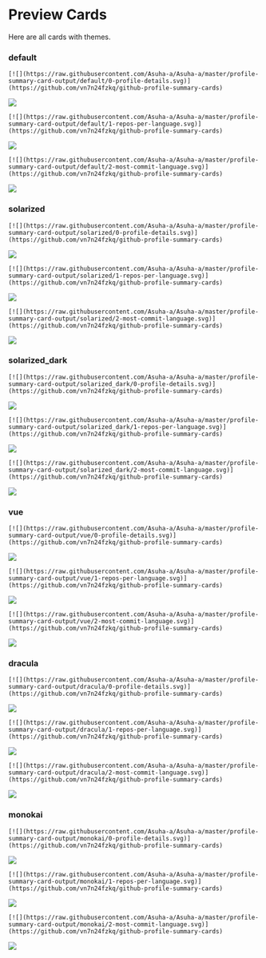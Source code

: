 
# Preview Cards

Here are all cards with themes.


### default


```
[![](https://raw.githubusercontent.com/Asuha-a/Asuha-a/master/profile-summary-card-output/default/0-profile-details.svg)](https://github.com/vn7n24fzkq/github-profile-summary-cards)
```
![](https://raw.githubusercontent.com/Asuha-a/Asuha-a/master/profile-summary-card-output/default/0-profile-details.svg)


```
[![](https://raw.githubusercontent.com/Asuha-a/Asuha-a/master/profile-summary-card-output/default/1-repos-per-language.svg)](https://github.com/vn7n24fzkq/github-profile-summary-cards)
```
![](https://raw.githubusercontent.com/Asuha-a/Asuha-a/master/profile-summary-card-output/default/1-repos-per-language.svg)


```
[![](https://raw.githubusercontent.com/Asuha-a/Asuha-a/master/profile-summary-card-output/default/2-most-commit-language.svg)](https://github.com/vn7n24fzkq/github-profile-summary-cards)
```
![](https://raw.githubusercontent.com/Asuha-a/Asuha-a/master/profile-summary-card-output/default/2-most-commit-language.svg)


### solarized


```
[![](https://raw.githubusercontent.com/Asuha-a/Asuha-a/master/profile-summary-card-output/solarized/0-profile-details.svg)](https://github.com/vn7n24fzkq/github-profile-summary-cards)
```
![](https://raw.githubusercontent.com/Asuha-a/Asuha-a/master/profile-summary-card-output/solarized/0-profile-details.svg)


```
[![](https://raw.githubusercontent.com/Asuha-a/Asuha-a/master/profile-summary-card-output/solarized/1-repos-per-language.svg)](https://github.com/vn7n24fzkq/github-profile-summary-cards)
```
![](https://raw.githubusercontent.com/Asuha-a/Asuha-a/master/profile-summary-card-output/solarized/1-repos-per-language.svg)


```
[![](https://raw.githubusercontent.com/Asuha-a/Asuha-a/master/profile-summary-card-output/solarized/2-most-commit-language.svg)](https://github.com/vn7n24fzkq/github-profile-summary-cards)
```
![](https://raw.githubusercontent.com/Asuha-a/Asuha-a/master/profile-summary-card-output/solarized/2-most-commit-language.svg)


### solarized_dark


```
[![](https://raw.githubusercontent.com/Asuha-a/Asuha-a/master/profile-summary-card-output/solarized_dark/0-profile-details.svg)](https://github.com/vn7n24fzkq/github-profile-summary-cards)
```
![](https://raw.githubusercontent.com/Asuha-a/Asuha-a/master/profile-summary-card-output/solarized_dark/0-profile-details.svg)


```
[![](https://raw.githubusercontent.com/Asuha-a/Asuha-a/master/profile-summary-card-output/solarized_dark/1-repos-per-language.svg)](https://github.com/vn7n24fzkq/github-profile-summary-cards)
```
![](https://raw.githubusercontent.com/Asuha-a/Asuha-a/master/profile-summary-card-output/solarized_dark/1-repos-per-language.svg)


```
[![](https://raw.githubusercontent.com/Asuha-a/Asuha-a/master/profile-summary-card-output/solarized_dark/2-most-commit-language.svg)](https://github.com/vn7n24fzkq/github-profile-summary-cards)
```
![](https://raw.githubusercontent.com/Asuha-a/Asuha-a/master/profile-summary-card-output/solarized_dark/2-most-commit-language.svg)


### vue


```
[![](https://raw.githubusercontent.com/Asuha-a/Asuha-a/master/profile-summary-card-output/vue/0-profile-details.svg)](https://github.com/vn7n24fzkq/github-profile-summary-cards)
```
![](https://raw.githubusercontent.com/Asuha-a/Asuha-a/master/profile-summary-card-output/vue/0-profile-details.svg)


```
[![](https://raw.githubusercontent.com/Asuha-a/Asuha-a/master/profile-summary-card-output/vue/1-repos-per-language.svg)](https://github.com/vn7n24fzkq/github-profile-summary-cards)
```
![](https://raw.githubusercontent.com/Asuha-a/Asuha-a/master/profile-summary-card-output/vue/1-repos-per-language.svg)


```
[![](https://raw.githubusercontent.com/Asuha-a/Asuha-a/master/profile-summary-card-output/vue/2-most-commit-language.svg)](https://github.com/vn7n24fzkq/github-profile-summary-cards)
```
![](https://raw.githubusercontent.com/Asuha-a/Asuha-a/master/profile-summary-card-output/vue/2-most-commit-language.svg)


### dracula


```
[![](https://raw.githubusercontent.com/Asuha-a/Asuha-a/master/profile-summary-card-output/dracula/0-profile-details.svg)](https://github.com/vn7n24fzkq/github-profile-summary-cards)
```
![](https://raw.githubusercontent.com/Asuha-a/Asuha-a/master/profile-summary-card-output/dracula/0-profile-details.svg)


```
[![](https://raw.githubusercontent.com/Asuha-a/Asuha-a/master/profile-summary-card-output/dracula/1-repos-per-language.svg)](https://github.com/vn7n24fzkq/github-profile-summary-cards)
```
![](https://raw.githubusercontent.com/Asuha-a/Asuha-a/master/profile-summary-card-output/dracula/1-repos-per-language.svg)


```
[![](https://raw.githubusercontent.com/Asuha-a/Asuha-a/master/profile-summary-card-output/dracula/2-most-commit-language.svg)](https://github.com/vn7n24fzkq/github-profile-summary-cards)
```
![](https://raw.githubusercontent.com/Asuha-a/Asuha-a/master/profile-summary-card-output/dracula/2-most-commit-language.svg)


### monokai


```
[![](https://raw.githubusercontent.com/Asuha-a/Asuha-a/master/profile-summary-card-output/monokai/0-profile-details.svg)](https://github.com/vn7n24fzkq/github-profile-summary-cards)
```
![](https://raw.githubusercontent.com/Asuha-a/Asuha-a/master/profile-summary-card-output/monokai/0-profile-details.svg)


```
[![](https://raw.githubusercontent.com/Asuha-a/Asuha-a/master/profile-summary-card-output/monokai/1-repos-per-language.svg)](https://github.com/vn7n24fzkq/github-profile-summary-cards)
```
![](https://raw.githubusercontent.com/Asuha-a/Asuha-a/master/profile-summary-card-output/monokai/1-repos-per-language.svg)


```
[![](https://raw.githubusercontent.com/Asuha-a/Asuha-a/master/profile-summary-card-output/monokai/2-most-commit-language.svg)](https://github.com/vn7n24fzkq/github-profile-summary-cards)
```
![](https://raw.githubusercontent.com/Asuha-a/Asuha-a/master/profile-summary-card-output/monokai/2-most-commit-language.svg)

